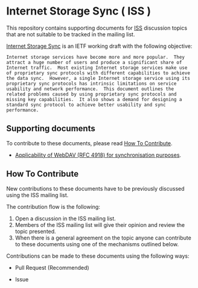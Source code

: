 # Internet Storage Sync ( ISS )
This repository contains supporting documents for [ISS](https://tools.ietf.org/html/draft-cui-iss-problem-03) discussion topics that are not suitable to be tracked in the mailing list.


[Internet Storage Sync](https://tools.ietf.org/html/draft-cui-iss-problem-03) is an IETF working draft with the following objective:

```
Internet storage services have become more and more popular.  They
attract a huge number of users and produce a significant share of
Internet traffic.  Most existing Internet storage services make use
of proprietary sync protocols with different capabilities to achieve
the data sync.  However, a single Internet storage service using its
proprietary sync protocols has intrinsic limitations on service
usability and network performance.  This document outlines the
related problems caused by using proprietary sync protocols and
missing key capabilities.  It also shows a demand for designing a
standard sync protocol to achieve better usability and sync
performance.
```


## Supporting documents
To contribute to these documents, please read [How To Contribute](#how-to-contribute).

* [Applicability of WebDAV (RFC 4918) for synchronisation purposes](./applicability-of-webdav.md).


## How To Contribute
New contributions to these documents have to be previously discussed using the ISS mailing list.

The contribution flow is the following:

1. Open a discussion in the ISS mailing list.
2. Members of the ISS mailing list will give their opinion and review the topic presented.
3. When there is a general agreement on the topic anyone can contribute to these documents using one of the mechanisms outlined below.


Contributions can be made to these documents using the following ways:

* Pull Request (Recommended) 

* Issue

